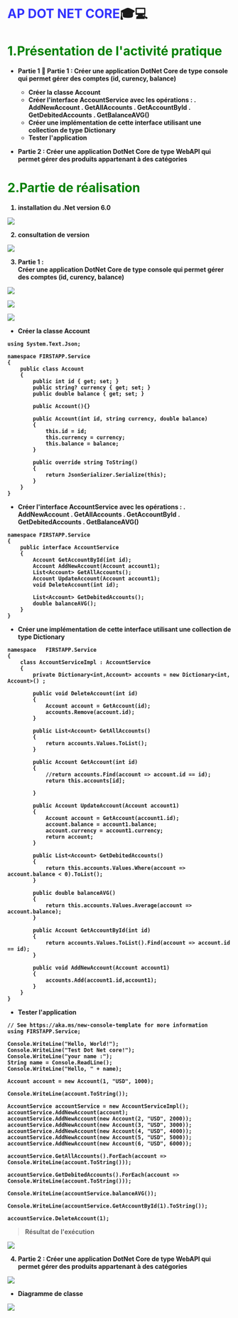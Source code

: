 # <strong style="color:blue; opacity: 0.80">AP DOT NET CORE</strong>:mortar_board::computer: 
# <span style="color:green "> 1.Présentation de l'activité pratique</span>
 * <strong style="color:dark">Partie 1 :100: 
Partie 1 :  Créer une application DotNet Core de type console qui permet gérer des comptes (id, curency, balance)
   - Créer la classe Account
   - Créer l'interface AccountService avec les opérations :
         . AddNewAccount
         . GetAllAccounts
         . GetAccountById
         . GetDebitedAccounts
         . GetBalanceAVG()
   - Créer une implémentation de cette interface utilisant une collection de type Dictionary
   - Tester l'application

 * <strong style="color:dark">Partie 2 :
 Créer une application DotNet Core de type WebAPI qui permet gérer des produits appartenant à des catégories

# <span style="color:green "> 2.Partie de réalisation </span>
1. 	installation du .Net version 6.0
	
![](https://i.imgur.com/B59VUWa.png)

2. consultation de version

![](https://i.imgur.com/FMh8JSr.png)





3. Partie 1 :  
	Créer une application DotNet Core de type console qui permet gérer des comptes (id, curency, balance)


![](https://i.imgur.com/XjvSldp.png)

![](https://i.imgur.com/7zRTY9i.png)

![](https://i.imgur.com/kJy07ES.png)

   - Créer la classe Account

```csharp!
using System.Text.Json;

namespace FIRSTAPP.Service
{
    public class Account
    {
        public int id { get; set; }
        public string? currency { get; set; }
        public double balance { get; set; }

        public Account(){}

        public Account(int id, string currency, double balance)
        {
            this.id = id;
            this.currency = currency;
            this.balance = balance;
        }

        public override string ToString()
        {
            return JsonSerializer.Serialize(this);
        }
    }
}

```

   - Créer l'interface AccountService avec les opérations :
         . AddNewAccount
         . GetAllAccounts
         . GetAccountById
         . GetDebitedAccounts
         . GetBalanceAVG()

```csharp!
namespace FIRSTAPP.Service
{
    public interface AccountService
    {
        Account GetAccountById(int id);
        Account AddNewAccount(Account account1);
        List<Account> GetAllAccounts();
        Account UpdateAccount(Account account1);
        void DeleteAccount(int id);

        List<Account> GetDebitedAccounts();
        double balanceAVG();
    }
}
```

   - Créer une implémentation de cette interface utilisant une collection de type Dictionary

```csharp!
namespace   FIRSTAPP.Service
{
    class AccountServiceImpl : AccountService
    {
        private Dictionary<int,Account> accounts = new Dictionary<int, Account>() ;

        public void DeleteAccount(int id)
        {
            Account account = GetAccount(id);
            accounts.Remove(account.id);
        }

        public List<Account> GetAllAccounts()
        {
            return accounts.Values.ToList();
        }

        public Account GetAccount(int id)
        {
            //return accounts.Find(account => account.id == id);
            return this.accounts[id];
    
        }

        public Account UpdateAccount(Account account1)
        {
            Account account = GetAccount(account1.id);
            account.balance = account1.balance;
            account.currency = account1.currency;
            return account;
        }

        public List<Account> GetDebitedAccounts()
        {
            return this.accounts.Values.Where(account => account.balance < 0).ToList();
        }

        public double balanceAVG()
        {
            return this.accounts.Values.Average(account => account.balance);
        }

        public Account GetAccountById(int id)
        {
            return accounts.Values.ToList().Find(account => account.id == id);
        }

        public void AddNewAccount(Account account1)
        {
            accounts.Add(account1.id,account1);
        }
    }
}
```

   - Tester l'application

```csharp!
// See https://aka.ms/new-console-template for more information
using FIRSTAPP.Service;

Console.WriteLine("Hello, World!");
Console.WriteLine("Test Dot Net core!");
Console.WriteLine("your name :");
String name = Console.ReadLine();
Console.WriteLine("Hello, " + name);

Account account = new Account(1, "USD", 1000);

Console.WriteLine(account.ToString());

AccountService accountService = new AccountServiceImpl();
accountService.AddNewAccount(account);
accountService.AddNewAccount(new Account(2, "USD", 2000));
accountService.AddNewAccount(new Account(3, "USD", 3000));
accountService.AddNewAccount(new Account(4, "USD", 4000));
accountService.AddNewAccount(new Account(5, "USD", 5000));
accountService.AddNewAccount(new Account(6, "USD", 6000));

accountService.GetAllAccounts().ForEach(account => Console.WriteLine(account.ToString()));

accountService.GetDebitedAccounts().ForEach(account => Console.WriteLine(account.ToString()));

Console.WriteLine(accountService.balanceAVG());

Console.WriteLine(accountService.GetAccountById(1).ToString());

accountService.DeleteAccount(1);
```

> Résultat de l'exécution
	
![](https://i.imgur.com/nIMX5Hs.png)


4. Partie 2 :
 Créer une application DotNet Core de type WebAPI qui permet gérer des produits appartenant à des catégories

![](https://i.imgur.com/Eu0b2jl.png)

* <strong style="color:dark"> Diagramme de classe
	
![](https://i.imgur.com/iVn4Zva.png)
